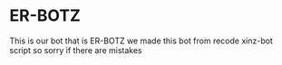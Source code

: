 # ER-BOTZ
This is our bot that is ER-BOTZ we made this bot from recode xinz-bot script so sorry if there are mistakes
